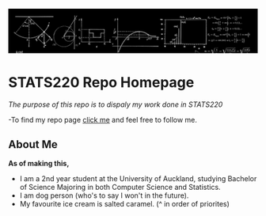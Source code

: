 ![](stats220_rep_banner.jpg)
# STATS220 Repo Homepage

*The purpose of this repo is to dispaly my work done in STATS220*

-To find my repo page [click me](https://indersingh-ghuman.github.io/stats220/) and feel free to follow me.

## About Me
**As of making this,**
- I am a 2nd year student at the University of Auckland, studying Bachelor of Science Majoring in both Computer Science and Statistics.
- I am dog person (who's to say I won't in the future).
-  My favourite ice cream is salted caramel.
(^ in order of priorites) 
